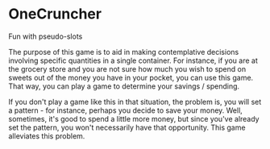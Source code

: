# OneCruncher
Fun with pseudo-slots

The purpose of this game is to aid in making contemplative decisions involving specific quantities in a single container. For instance, if you are at the grocery store and you are not sure how much you wish to spend on sweets out of the money you have in your pocket, you can use this game. That way, you can play a game to determine your savings / spending.

If you don't play a game like this in that situation, the problem is, you will set a pattern - for instance, perhaps you decide to save your money. Well, sometimes, it's good to spend a little more money, but since you've already set the pattern, you won't necessarily have that opportunity. This game alleviates this problem.
